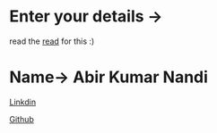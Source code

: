 # Enter your details ->

read the [read](https://github.com/Arkapro1/fileDownloaderWebProject) for this  :)

# Name-> Abir Kumar Nandi

[Linkdin](https://www.linkedin.com/in/abir-nandi-512583221/)

[Github](https://github.com/Abir-07)
